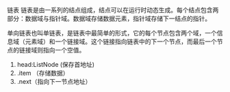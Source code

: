 链表
链表是由一系列的结点组成，结点可以在运行时动态生成。每个结点包含两部分：数据域与指针域。数据域存储数据元素，指针域存储下一结点的指针。

单向链表也叫单链表，是链表中最简单的形式，它的每个节点包含两个域，一个信息域（元素域）和一个链接域。这个链接指向链表中的下一个节点，而最后一个节点的链接域则指向一个空值。
1. head:ListNode (保存首地址)
2. .item （存储数据）
3. .next（指向下一节点地址）
